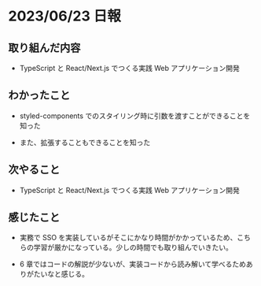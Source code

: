 # 2023/06/23 日報

## 取り組んだ内容

- TypeScript と React/Next.js でつくる実践 Web アプリケーション開発

## わかったこと

- styled-components でのスタイリング時に引数を渡すことができることを知った

- また、拡張することもできることを知った

## 次やること

- TypeScript と React/Next.js でつくる実践 Web アプリケーション開発

## 感じたこと

- 実務で SSO を実装しているがそこにかなり時間がかかっているため、こちらの学習が厳かになっている。少しの時間でも取り組んでいきたい。

- 6 章ではコードの解説が少ないが、実装コードから読み解いて学べるためありがたいなと感じる。
